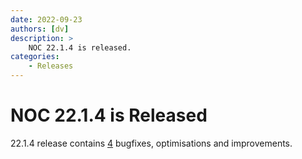 ```yaml
---
date: 2022-09-23
authors: [dv]
description: >
    NOC 22.1.4 is released.
categories:
    - Releases
---
```

# NOC 22.1.4 is Released

22.1.4 release contains [4](https://code.getnoc.com/noc/noc/merge_requests?scope=all&state=merged&milestone_title=22.1.4) bugfixes, optimisations and improvements.
